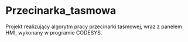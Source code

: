 # Przecinarka_tasmowa
Projekt realizujący algorytm pracy przecinarki taśmowej, wraz z panelem HMI, wykonany w programie CODESYS.
